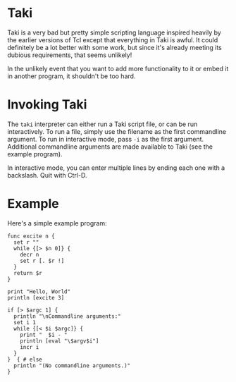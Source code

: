 # Taki

Taki is a very bad but pretty simple scripting language inspired heavily by
the earlier versions of Tcl except that everything in Taki is awful.  It
could definitely be a lot better with some work, but since it's already
meeting its dubious requirements, that seems unlikely!

In the unlikely event that you want to add more functionality to it or
embed it in another program, it shouldn't be too hard.

# Invoking Taki

The `taki` interpreter can either run a Taki script file, or can be run
interactively.  To run a file, simply use the filename as the first
commandline argument.  To run in interactive mode, pass `-i` as the first
argument.  Additional commandline arguments are made available to Taki
(see the example program).

In interactive mode, you can enter multiple lines by ending each one with
a backslash.  Quit with Ctrl-D.

# Example

Here's a simple example program:
```
func excite n {
  set r ""
  while {[> $n 0]} {
    decr n
    set r [. $r !]
  }
  return $r
}

print "Hello, World"
println [excite 3]

if [> $argc 1] {
  println "\nCommandline arguments:"
  set i 1
  while {[< $i $argc]} {
    print "  $i - "
    println [eval "\$argv$i"]
    incr i
  }
}  { # else
  println "(No commandline arguments.)"
}
```
